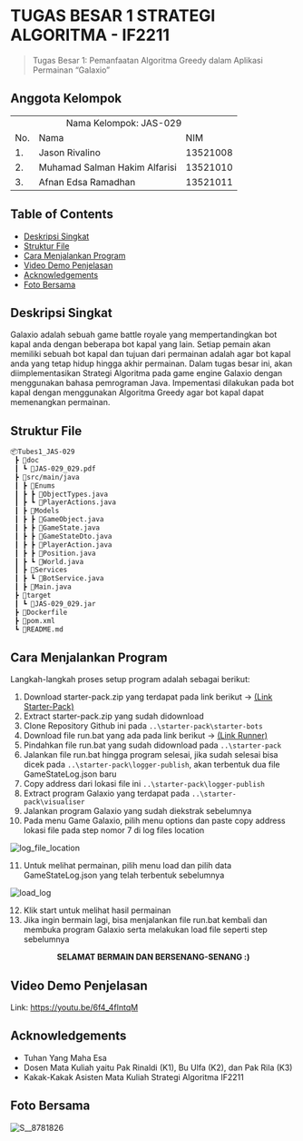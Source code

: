 # TUGAS BESAR 1 STRATEGI ALGORITMA - IF2211
> Tugas Besar 1: Pemanfaatan Algoritma Greedy dalam Aplikasi Permainan “Galaxio”

## Anggota Kelompok
<table>
    <tr>
        <td colspan="3", align = "center"><center>Nama Kelompok: JAS-029</center></td>
    </tr>
    <tr>
        <td>No.</td>
        <td>Nama</td>
        <td>NIM</td>
    </tr>
    <tr>
        <td>1.</td>
        <td>Jason Rivalino</td>
        <td>13521008</td>
    </tr>
    <tr>
        <td>2.</td>
        <td>Muhamad Salman Hakim Alfarisi</td>
        <td>13521010</td>
    </tr>
    <tr>
        <td>3.</td>
        <td>Afnan Edsa Ramadhan</td>
        <td>13521011</td>
    </tr>
</table>

## Table of Contents
* [Deskripsi Singkat](#deskripsi-singkat)
* [Struktur File](#struktur-file)
* [Cara Menjalankan Program](#cara-menjalankan-program)
* [Video Demo Penjelasan](#video-demo-penjelasan)
* [Acknowledgements](#acknowledgements)
* [Foto Bersama](#foto-bersama)

## Deskripsi Singkat 
Galaxio adalah sebuah game battle royale yang mempertandingkan bot kapal anda dengan beberapa bot kapal yang lain. Setiap pemain akan memiliki sebuah bot kapal dan tujuan dari permainan adalah agar bot kapal anda yang tetap hidup hingga akhir permainan. Dalam tugas besar ini, akan diimplementasikan Strategi Algoritma pada game engine Galaxio dengan menggunakan bahasa pemrograman Java. Impementasi dilakukan pada bot kapal dengan menggunakan Algoritma Greedy agar bot kapal dapat memenangkan permainan.


## Struktur File
```bash
📦Tubes1_JAS-029
 ┣ 📂doc
 ┃ ┗ 📜JAS-029_029.pdf
 ┣ 📂src/main/java
 ┃ ┣ 📂Enums
 ┃ ┣ ┣ 📜ObjectTypes.java
 ┃ ┣ ┗ 📜PlayerActions.java
 ┃ ┣ 📂Models
 ┃ ┣ ┣ 📜GameObject.java
 ┃ ┣ ┣ 📜GameState.java
 ┃ ┣ ┣ 📜GameStateDto.java
 ┃ ┣ ┣ 📜PlayerAction.java
 ┃ ┣ ┣ 📜Position.java
 ┃ ┣ ┗ 📜World.java
 ┃ ┣ 📂Services
 ┃ ┣ ┗ 📜BotService.java
 ┃ ┣ 📜Main.java 
 ┣ 📂target
 ┃ ┗ 📜JAS-029_029.jar
 ┣ 📜Dockerfile
 ┣ 📜pom.xml
 ┗ 📜README.md
 ```
 
## Cara Menjalankan Program
Langkah-langkah proses setup program adalah sebagai berikut:
1. Download starter-pack.zip yang terdapat pada link berikut -> [(Link Starter-Pack)](https://github.com/EntelectChallenge/2021-Galaxio/releases/tag/2021.3.2)
2. Extract starter-pack.zip yang sudah didownload
3. Clone Repository Github ini pada `..\starter-pack\starter-bots`
4. Download file run.bat yang ada pada link berikut -> [(Link Runner)](https://drive.google.com/file/d/1MDKsT4PWi_Ag_GkloMwkZPAvl_bnMK-4/view?usp=share_link)
5. Pindahkan file run.bat yang sudah didownload pada `..\starter-pack`
6. Jalankan file run.bat hingga program selesai, jika sudah selesai bisa dicek pada `..\starter-pack\logger-publish`, akan terbentuk dua file GameStateLog.json baru
7. Copy address dari lokasi file ini `..\starter-pack\logger-publish`
8. Extract program Galaxio yang terdapat pada `..\starter-pack\visualiser`
9. Jalankan program Galaxio yang sudah diekstrak sebelumnya
10. Pada menu Game Galaxio, pilih menu options dan paste copy address lokasi file pada step nomor 7 di log files location

![log_file_location](https://user-images.githubusercontent.com/91790457/218540322-fae3cf2e-c55f-47fb-b40f-d3292b64a0f2.png)

11. Untuk melihat permainan, pilih menu load dan pilih data GameStateLog.json yang telah terbentuk sebelumnya

![load_log](https://user-images.githubusercontent.com/91790457/218541925-338ca780-1a1e-4066-a105-9f349418cadb.png)



12. Klik start untuk melihat hasil permainan
13. Jika ingin bermain lagi, bisa menjalankan file run.bat kembali dan membuka program Galaxio serta melakukan load file seperti step sebelumnya


<p align="center"><b>SELAMAT BERMAIN DAN BERSENANG-SENANG :)</b></p>

## Video Demo Penjelasan
Link: https://youtu.be/6f4_4flntqM

## Acknowledgements
- Tuhan Yang Maha Esa
- Dosen Mata Kuliah yaitu Pak Rinaldi (K1), Bu Ulfa (K2), dan Pak Rila (K3)
- Kakak-Kakak Asisten Mata Kuliah Strategi Algoritma IF2211

## Foto Bersama
![S__8781826](https://user-images.githubusercontent.com/91790457/219616892-8d468020-6479-4143-bc2c-6fa1e2303d2b.jpg)

